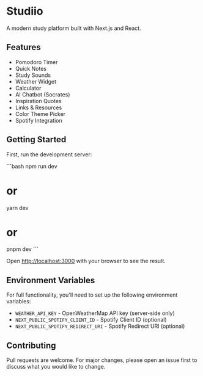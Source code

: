 # Studiio

A modern study platform built with Next.js and React.

## Features

- Pomodoro Timer
- Quick Notes
- Study Sounds
- Weather Widget
- Calculator
- AI Chatbot (Socrates)
- Inspiration Quotes
- Links & Resources
- Color Theme Picker
- Spotify Integration

## Getting Started

First, run the development server:

\`\`\`bash
npm run dev
# or
yarn dev
# or
pnpm dev
\`\`\`

Open [http://localhost:3000](http://localhost:3000) with your browser to see the result.

## Environment Variables

For full functionality, you'll need to set up the following environment variables:

- `WEATHER_API_KEY` - OpenWeatherMap API key (server-side only)
- `NEXT_PUBLIC_SPOTIFY_CLIENT_ID` - Spotify Client ID (optional)
- `NEXT_PUBLIC_SPOTIFY_REDIRECT_URI` - Spotify Redirect URI (optional)

## Contributing

Pull requests are welcome. For major changes, please open an issue first to discuss what you would like to change.

